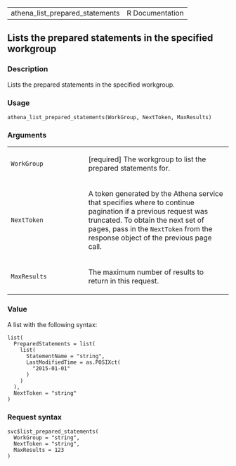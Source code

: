 <table style="width: 100%;">
<tbody>
<tr class="odd">
<td>athena_list_prepared_statements</td>
<td style="text-align: right;">R Documentation</td>
</tr>
</tbody>
</table>

## Lists the prepared statements in the specified workgroup

### Description

Lists the prepared statements in the specified workgroup.

### Usage

    athena_list_prepared_statements(WorkGroup, NextToken, MaxResults)

### Arguments

<table>
<colgroup>
<col style="width: 35%" />
<col style="width: 65%" />
</colgroup>
<tbody>
<tr class="odd">
<td><code
id="athena_list_prepared_statements_:_WorkGroup">WorkGroup</code></td>
<td><p>[required] The workgroup to list the prepared statements
for.</p></td>
</tr>
<tr class="even">
<td><code
id="athena_list_prepared_statements_:_NextToken">NextToken</code></td>
<td><p>A token generated by the Athena service that specifies where to
continue pagination if a previous request was truncated. To obtain the
next set of pages, pass in the <code>NextToken</code> from the response
object of the previous page call.</p></td>
</tr>
<tr class="odd">
<td><code
id="athena_list_prepared_statements_:_MaxResults">MaxResults</code></td>
<td><p>The maximum number of results to return in this request.</p></td>
</tr>
</tbody>
</table>

### Value

A list with the following syntax:

    list(
      PreparedStatements = list(
        list(
          StatementName = "string",
          LastModifiedTime = as.POSIXct(
            "2015-01-01"
          )
        )
      ),
      NextToken = "string"
    )

### Request syntax

    svc$list_prepared_statements(
      WorkGroup = "string",
      NextToken = "string",
      MaxResults = 123
    )
